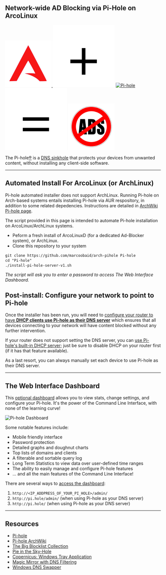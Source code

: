 ## Network-wide AD Blocking via Pi-Hole on ArcoLinux

<p align="left">

<a href="http://www.arcolinux.com" alt="ArcoLinux">
<img src=".scrots/arcolinux_website.png" width="150" height="150" alt="Pi-hole">
</a>
<img src=".scrots/plus.png">
<a href="https://pi-hole.net">
<img src="https://pi-hole.github.io/graphics/Vortex/Vortex_with_text.png" width="100" height="205" alt="Pi-hole"> 
</a> 
<img src=".scrots/equal.png"> 
<img src=".scrots/adblocking.jpg" width="150" height="150" alt="No Ads">

<br/>

</p>

The Pi-hole[®](https://pi-hole.net/trademark-rules-and-brand-guidelines/) is a [DNS sinkhole](https://en.wikipedia.org/wiki/DNS_Sinkhole) that protects your devices from unwanted content, without installing any client-side software.

-----

## Automated Install For ArcoLinux (or ArchLinux)
Pi-hole automated installer does not support ArchLinux. Running Pi-hole on Arch-based systems entails installing Pi-hole via AUR respository, in addition to some related depedencies. Instructions are detailed in <a href="https://wiki.archlinux.org/index.php/Pi-hole">ArchWiki Pi-hole page</a>.

The script provided in this page is intended to automate Pi-hole installation on ArcoLinux/ArchLinux systems. 

- Peform a fresh install of ArcoLinuxD (for a dedicated Ad-Blocker system), or ArchLinux.
- Clone this repository to your system 
```
git clone https://github.com/marcoobaid/arch-pihole Pi-hole
cd "Pi-hole"
./install-pi-hole-server-v1.sh
```
_The script will ask you to enter a password to access The Web Interface Dashboard._

## Post-install: Configure your network to point to Pi-hole

Once the installer has been run, you will need to [configure your router to have **DHCP clients use Pi-hole as their DNS server**](https://discourse.pi-hole.net/t/how-do-i-configure-my-devices-to-use-pi-hole-as-their-dns-server/245) which ensures that all devices connecting to your network will have content blocked without any further intervention.

If your router does not support setting the DNS server, you can [use Pi-hole's built-in DHCP server](https://discourse.pi-hole.net/t/how-do-i-use-pi-holes-built-in-dhcp-server-and-why-would-i-want-to/3026); just be sure to disable DHCP on your router first (if it has that feature available).

As a last resort, you can always manually set each device to use Pi-hole as their DNS server.

-----

## The Web Interface Dashboard
This [optional dashboard](https://github.com/pi-hole/AdminLTE) allows you to view stats, change settings, and configure your Pi-hole. It's the power of the Command Line Interface, with none of the learning curve!

<img src="https://pi-hole.github.io/graphics/Screenshots/pihole-dashboard.png"  alt="Pi-hole Dashboard"/></a>

Some notable features include:
* Mobile friendly interface
* Password protection
* Detailed graphs and doughnut charts
* Top lists of domains and clients
* A filterable and sortable query log
* Long Term Statistics to view data over user-defined time ranges
* The ability to easily manage and configure Pi-hole features
* ... and all the main features of the Command Line Interface!

There are several ways to [access the dashboard](https://discourse.pi-hole.net/t/how-do-i-access-pi-holes-dashboard-admin-interface/3168):

1. `http://<IP_ADDPRESS_OF_YOUR_PI_HOLE>/admin/`
2. `http://pi.hole/admin/` (when using Pi-hole as your DNS server)
3. `http://pi.hole/` (when using Pi-hole as your DNS server)

-----

## Resources
- [Pi-hole](https://pi-hole.net)
- [Pi-hole ArchWiki](https://wiki.archlinux.org/index.php/Pi-hole)
- [The Big Blocklist Collection](https://wally3k.github.io)
- [Pie in the Sky-Hole](https://dlaa.me/blog/post/skyhole)
- [Copernicus: Windows Tray Application](https://github.com/goldbattle/copernicus)
- [Magic Mirror with DNS Filtering](https://zonksec.com/blog/magic-mirror-dns-filtering/#dnssoftware)
- [Windows DNS Swapper](https://github.com/roots84/DNS-Swapper)
